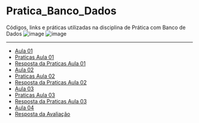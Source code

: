 # Pratica_Banco_Dados
Códigos, links e práticas utilizadas na disciplina de Prática com Banco de Dados
![image](https://user-images.githubusercontent.com/60752818/121784706-cc18c480-cb8b-11eb-8c46-fac7c7660fe8.png) ![image](https://user-images.githubusercontent.com/60752818/121784764-32054c00-cb8c-11eb-9de4-974857e84680.png)



---
* [Aula 01](https://github.com/marceloamaro/Pratica_BD/tree/main/Aula01)
* [Praticas Aula 01](https://github.com/marceloamaro/Pratica_BD/blob/main/Aula01/Praticas.md)
* [Resposta da Praticas Aula 01](https://github.com/marceloamaro/Pratica_BD/tree/main/Aula01/pratica_aula01)
* [Aula 02](https://github.com/marceloamaro/Pratica_BD/tree/main/Aula02)
* [Praticas Aula 02](https://github.com/marceloamaro/Pratica_BD/blob/main/Aula02/pratica02.md)
* [Resposta da Praticas Aula 02](https://github.com/marceloamaro/Pratica_BD/tree/main/Aula02/Praticas%20Aula%2002)
* [Aula 03](https://github.com/marceloamaro/Pratica_BD/tree/main/Aula03)
* [Praticas Aula 03](https://github.com/marceloamaro/Pratica_BD/blob/main/Aula03/Pr%C3%A1ticas-%20Aula03.md)
* [Resposta da Praticas Aula 03](https://github.com/marceloamaro/Pratica_BD/tree/main/Aula03/Praticas%20Aula%2003)
* [Aula 04](https://github.com/marceloamaro/Pratica_BD/tree/main/Aula04(Avaliacao))
* [Resposta da Avaliação](https://github.com/marceloamaro/Pratica_BD/tree/main/Aula04(Avaliacao))

